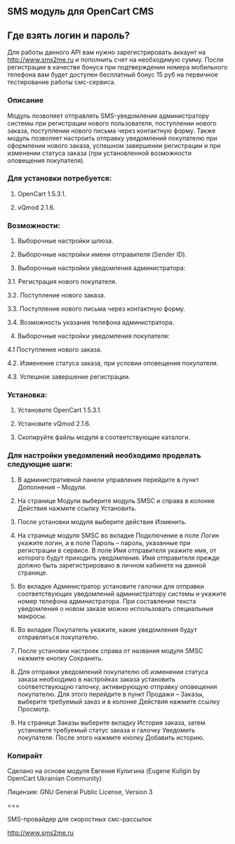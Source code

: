 ## SMS модуль для OpenCart CMS

## Где взять логин и пароль?

Для работы данного API вам нужно зарегистрировать аккаунт на http://www.sms2me.ru и пополнить счет на необходимую сумму. После регистрации в качестве бонуса при подтверждении номера мобильного телефона вам будет доступен бесплатный бонус 15 руб на первичное тестирование работы смс-сервиса.

### Описание

Модуль позволяет отправлять SMS-уведомления администратору системы при регистрации нового пользователя, поступлении нового заказа, поступлении нового письма через контактную форму. Также модуль позволяет настроить отправку уведомлений покупателю при оформлении нового заказа, успешном завершении регистрации и при изменении статуса заказа (при установленной возможности оповещения покупателя).

### Для установки потребуется:

1. OpenCart 1.5.3.1.

2. vQmod 2.1.6.

### Возможности:

1. Выборочные настройки шлюза.

2. Выборочные настройки имени отправителя (Sender ID).

3. Выборочные настройки уведомления администратора:

3.1. Регистрация нового покупателя.

3.2. Поступление нового заказа.

3.3. Поступление нового письма через контактную форму.

3.4. Возможность указания телефона администратора.

4. Выборочные настройки уведомления покупателя:

4.1  Поступление нового заказа.

4.2. Изменение статуса заказа, при условии оповещения покупателя.

4.3. Успешное завершение регистрации.

### Установка:

1. Установите OpenCart 1.5.3.1.

2. Установите vQmod 2.1.6.

3. Скопируйте файлы модуля в соответствующие каталоги.

### Для настройки уведомлений необходимо проделать следующие шаги:

1. В административной панели управления перейдите в пункт Дополнения – Модули.

2. На странице Модули выберите модуль SMSC и справа в колонке Действия нажмите ссылку Установить.

3. После установки модуля выберите действие Изменить.

4. На странице модуля SMSC во вкладке Подключение в поле Логин укажите логин, а в поле Пароль – пароль, указанные при регистрации в сервисе. В поле Имя отправителя укажите имя, от которого будут приходить уведомления. Имя отправителя прежде должно быть зарегистрировано в личном кабинете на данной странице.

5. Во вкладке Администратор установите галочки для отправки соответствующих уведомлений администратору системы и укажите номер телефона администратора. При составлении текста уведомления о новом заказе можно использовать специальные макросы.

6. Во вкладке Покупатель укажите, какие уведомления будут отправляться покупателю.

7. После установки настроек справа от названия модуля SMSC нажмите кнопку Сохранить.

8. Для отправки уведомлений покупателю об изменении статуса заказа необходимо в настройках заказа установить соответствующую галочку, активирующую отправку оповещения покупателю. Для этого перейдите в пункт Продажи – Заказы, выберите требуемый заказ и в колонке Действия нажмите ссылку Просмотр.

9. На странице Заказы выберите вкладку История заказа, затем установите требуемый статус заказа и галочку Уведомить покупателя. После этого нажмите кнопку Добавить историю.

### Копирайт

Сделано на основе модуля Евгения Кулигина (Eugene Kuligin by OpenCart Ukrainian Community)

Лицензия: GNU General Public License, Version 3

===

SMS-провайдер для скоростных смс-рассылок

http://www.sms2me.ru
